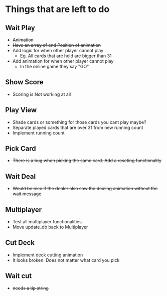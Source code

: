 # Things that are left to do

## Wait Play
-  ~~Animation~~ 
  - ~~Have an array of end Position of animation~~ 
- Add logic for when other player cannot play
  - Eg. All cards that are held are bigger than 31
- Add animation for when other player cannot play
  - In the online game they say "GO"

## Show Score
- Scoring is Not working at all

## Play View
- Shade cards or something for those cards you cant play maybe?
- Separate played cards that are over 31 from new running count
- Implement running count

## Pick Card
- ~~There is a bug when picking the same card. Add a reseting functionality~~

## Wait Deal
- ~~Would be nice if the dealer also saw the dealing animation without the wait message~~

## Multiplayer
- Test all multiplayer functionalities
- Move update_db back to Multiplayer

## Cut Deck
- Implement deck cutting animation
- It looks broken. Does not matter what card you pick

## Wait cut
- ~~needs a tip string~~ 